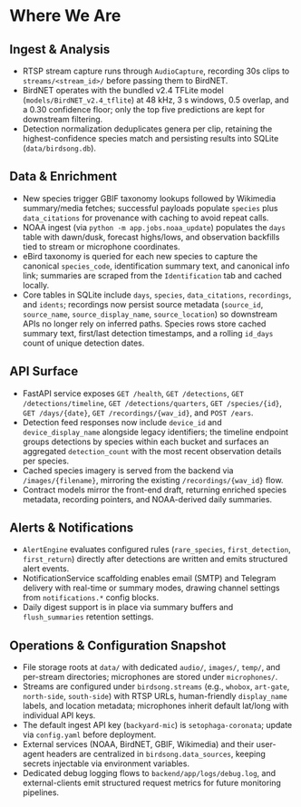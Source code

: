 # Where We Are

## Ingest & Analysis
- RTSP stream capture runs through `AudioCapture`, recording 30s clips to `streams/<stream_id>/` before passing them to BirdNET.
- BirdNET operates with the bundled v2.4 TFLite model (`models/BirdNET_v2.4_tflite`) at 48 kHz, 3 s windows, 0.5 overlap, and a 0.30 confidence floor; only the top five predictions are kept for downstream filtering.
- Detection normalization deduplicates genera per clip, retaining the highest-confidence species match and persisting results into SQLite (`data/birdsong.db`).

## Data & Enrichment
- New species trigger GBIF taxonomy lookups followed by Wikimedia summary/media fetches; successful payloads populate `species` plus `data_citations` for provenance with caching to avoid repeat calls.
- NOAA ingest (via `python -m app.jobs.noaa_update`) populates the `days` table with dawn/dusk, forecast highs/lows, and observation backfills tied to stream or microphone coordinates.
- eBird taxonomy is queried for each new species to capture the canonical `species_code`, identification summary text, and canonical info link; summaries are scraped from the `Identification` tab and cached locally.
- Core tables in SQLite include `days`, `species`, `data_citations`, `recordings`, and `idents`; recordings now persist source metadata (`source_id`, `source_name`, `source_display_name`, `source_location`) so downstream APIs no longer rely on inferred paths. Species rows store cached summary text, first/last detection timestamps, and a rolling `id_days` count of unique detection dates.

## API Surface
- FastAPI service exposes `GET /health`, `GET /detections`, `GET /detections/timeline`, `GET /detections/quarters`, `GET /species/{id}`, `GET /days/{date}`, `GET /recordings/{wav_id}`, and `POST /ears`.
- Detection feed responses now include `device_id` and `device_display_name` alongside legacy identifiers; the timeline endpoint groups detections by species within each bucket and surfaces an aggregated `detection_count` with the most recent observation details per species.
- Cached species imagery is served from the backend via `/images/{filename}`, mirroring the existing `/recordings/{wav_id}` flow.
- Contract models mirror the front-end draft, returning enriched species metadata, recording pointers, and NOAA-derived daily summaries.

## Alerts & Notifications
- `AlertEngine` evaluates configured rules (`rare_species`, `first_detection`, `first_return`) directly after detections are written and emits structured alert events.
- NotificationService scaffolding enables email (SMTP) and Telegram delivery with real-time or summary modes, drawing channel settings from `notifications.*` config blocks.
- Daily digest support is in place via summary buffers and `flush_summaries` retention settings.

## Operations & Configuration Snapshot
- File storage roots at `data/` with dedicated `audio/`, `images/`, `temp/`, and per-stream directories; microphones are stored under `microphones/`.
- Streams are configured under `birdsong.streams` (e.g., `whobox`, `art-gate`, `north-side`, `south-side`) with RTSP URLs, human-friendly `display_name` labels, and location metadata; microphones inherit default lat/long with individual API keys.
- The default ingest API key (`backyard-mic`) is `setophaga-coronata`; update via `config.yaml` before deployment.
- External services (NOAA, BirdNET, GBIF, Wikimedia) and their user-agent headers are centralized in `birdsong.data_sources`, keeping secrets injectable via environment variables.
- Dedicated debug logging flows to `backend/app/logs/debug.log`, and external-clients emit structured request metrics for future monitoring pipelines.
